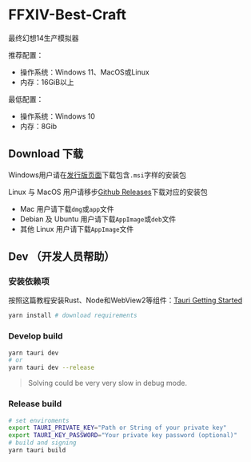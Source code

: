 # FFXIV-Best-Craft

最终幻想14生产模拟器

推荐配置：

- 操作系统：Windows 11、MacOS或Linux
- 内存：16GiB以上

最低配置：

- 操作系统：Windows 10
- 内存：8Gib

## Download 下载

Windows用户请在[发行版页面](https://gitee.com/Tnze/ffxiv-best-craft/releases)下载包含`.msi`字样的安装包

Linux 与 MacOS 用户请移步[Github Releases](https://github.com/Tnze/ffxiv-best-craft/releases)下载对应的安装包

- Mac 用户请下载`dmg`或`app`文件
- Debian 及 Ubuntu 用户请下载`AppImage`或`deb`文件
- 其他 Linux 用户请下载`AppImage`文件

## Dev （开发人员帮助）

### 安装依赖项

按照这篇教程安装Rust、Node和WebView2等组件：[Tauri Getting Started](https://tauri.app/zh/v1/guides/getting-started/prerequisites/)

```bash
yarn install # download requirements
```

### Develop build

```bash
yarn tauri dev
# or
yarn tauri dev --release
```

> Solving could be very very slow in debug mode.

### Release build

```bash
# set enviroments
export TAURI_PRIVATE_KEY="Path or String of your private key"
export TAURI_KEY_PASSWORD="Your private key password (optional)"
# build and signing
yarn tauri build
```
